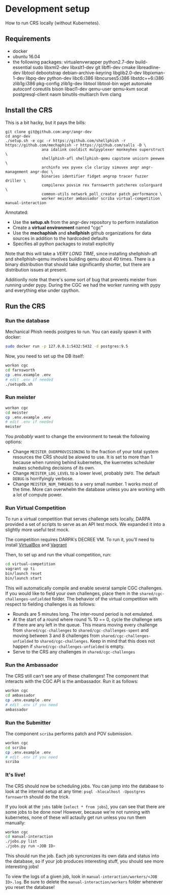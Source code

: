 # Development setup

How to run CRS locally (without Kubernetes).

## Requirements

* docker
* ubuntu 16.04
* the following packages: virtualenvwrapper python2.7-dev build-essential sudo libxml2-dev libxslt1-dev git libffi-dev cmake libreadline-dev libtool debootstrap debian-archive-keyring libglib2.0-dev libpixman-1-dev libpq-dev python-dev libc6:i386 libncurses5:i386 libstdc++6:i386 zlib1g:i386 pkg-config zlib1g-dev libtool libtool-bin wget automake autoconf coreutils bison libacl1-dev qemu-user qemu-kvm socat postgresql-client nasm binutils-multiarch llvm clang


## Install the CRS

This is a bit hacky, but it pays the bills:

```
git clone git@github.com:angr/angr-dev
cd angr-dev
./setup.sh -e cgc -r https://github.com/shellphish -r https://github.com/mechaphish -r https://github.com/salls -D \
                ana idalink cooldict mulpyplexer monkeyhex superstruct \
                shellphish-afl shellphish-qemu capstone unicorn peewee \
            	archinfo vex pyvex cle claripy simuvex angr angr-management angr-doc \
                binaries identifier fidget angrop tracer fuzzer driller \
                compilerex povsim rex farnsworth patcherex colorguard \
                common-utils network_poll_creator patch_performance \
                worker meister ambassador scriba virtual-competition manual-interaction
```

Annotated:
- Use the **setup.sh** from the angr-dev repository to perform installation
- Create a **virtual environment** named "cgc"
- Use the **mechaphish** and **shellphish** github organizations for data sources in addition to the hardcoded defaults
- Specifies all python packages to install explicitly

Note that this will take a *VERY LONG TIME*, since installing shellphish-afl and shellphish-qemu involves building qemu about 40 times.
There is a binary distribution that should take significantly shorter, but there are distribution issues at present.

Additionlly note that there's some sort of bug that prevents meister from running under pypy.
During the CGC we had the worker running with pypy and everything else under cpython.

## Run the CRS

### Run the database

Mechanical Phish needs postgres to run.
You can easily spawn it with docker:

```bash
sudo docker run -p 127.0.0.1:5432:5432 -d postgres:9.5
```

Now, you need to set up the DB itself:

```bash
workon cgc
cd farnsworth
cp .env.example .env
# edit .env if needed
./setupdb.sh
```

### Run meister

```bash
workon cgc
cd meister
cp .env.example .env
# edit .env if needed
meister
```

You *probably* want to change the environment to tweak the following options:

- Change `MEISTER_OVERPROVISIONING` to the fraction of your total system resources the CRS should be alowed to use.
  It is set to more than 1 because when running behind kubernetes, the kuernetes scheduler makes scheduling decisions of its own.
- Change `MEISTER_LOG_LEVEL` to a lower level, probably `INFO`.
  The default `DEBUG` is horrifyingly verbose.
- Change `MEISTER_NUM_THREADS` to a very small number.
  1 works most of the time.
  More can overwhelm the database unless you are working with a lot of compute power.

### Run Virtual Competition

To run a virtual competition that serves challenge sets locally, DARPA provided a set of scripts to serve as an API test mock.
We expanded it into a slightly more useful test mock.

The competition requires DARPA's DECREE VM.
To run it, you'll need to install [VirtualBox](https://www.virtualbox.org/wiki/Downloads) and [Vagrant](https://www.vagrantup.com/downloads.html)

Then, to set up and run the vitual competition, run:

```bash
cd virtual-competition
vagrant up ti
bin/launch reset
bin/launch start
```

This will automatically compile and enable several sample CGC challenges.
If you would like to field your own challenges, place them in the `shared/cgc-challenges-unfielded` folder.
The behavior of the virtual competition with respect to fielding challenges is as follows:

- Rounds are 5 minutes long. The inter-round period is not emulated.
- At the start of a round where round % 10 == 0, cycle the challenge sets if there are any left in the queue.
  This means moving every challenge from `shared/cgc-challenges` to `shared/cgc-challenges-spent` and moving between 3 and 8 challenges from `shared/cgc-challenges-unfielded` to `shared/cgc-challenges`.
  Keep in mind that this does not happen if `shared/cgc-challenges-unfielded` is empty.
- Serve to the CRS any challenges in `shared/cgc-challenges`

### Run the Ambassador

The CRS still can't see any of these challenges!
The component that interacts with the CGC API is the ambassador.
Run it as follows:

```bash
workon cgc
cd ambassador
cp .env.example .env
# edit .env if you need
ambassador
```

### Run the Submitter

The component `scriba` performs patch and POV submission.

```bash
workon cgc
cd scriba
cp .env.example .env
# edit .env if you need
scriba
```

### It's live!

The CRS should now be scheduling jobs.
You can jump into the database to look at the internal setup at any time:
`psql -hlocalhost -Upostgres farnsworth` should do the trick.

If you look at the `jobs` table (`select * from jobs`), you can see that there are some jobs to be done now!
However, because we're not running with kubernetes, none of these will actaully get run unless you run them manually:

```bash
workon cgc
cd manual-interaction
./jobs.py list
./jobs.py run <JOB ID>
```

This should run the job.
Each job syncronizes its own data and status into the database, so if your job produces interesting stuff, you should see more interesting jobs!

To view the logs of a given job, look in `manual-interaction/workers/<JOB ID>.log`.
Be sure to delete the `manual-interaction/workers` folder whenever you reset the database!
